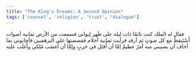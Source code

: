 ```yaml
---
title: "The King's Dreams: A Second Opinion"
tags: ['counsel', 'religion', 'trust', "dialogue"]
---
```


 فقال له الملك كنت نائمًا ذات ليلة على ظَهر إيواني فسمعت من الأرض ثمانية أصوات أَسْتَيقظُ مع كل صوتٍ ثم أرقد فرأيت ثمانية أحلام فقصصتها على البرهميين فأجابوني بما أخاف أن يصيبني منه أمرٌ عظيمٌ إمَّا أن أُقتَل في حربٍ وإمَّا أن أُغصَب مُلكي وأُغلَب عليه
